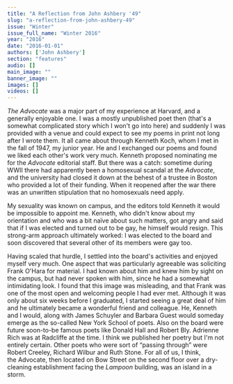```yaml
---
title: "A Reflection from John Ashbery '49"
slug: "a-reflection-from-john-ashbery-49"
issue: "Winter"
issue_full_name: "Winter 2016"
year: "2016"
date: "2016-01-01"
authors: ['John Ashbery']
section: "features"
audio: []
main_image: ""
banner_image: ""
images: []
videos: []
---
```

*The Advocate* was a major part of my experience at Harvard, and a generally enjoyable one. I was a mostly unpublished poet then (that's a somewhat complicated story which I won't go into here) and suddenly I was provided with a venue and could expect to see my poems in print not long after I wrote them. It all came about through Kenneth Koch, whom I met in the fall of 1947, my junior year. He and I exchanged our poems and found we liked each other's work very much. Kenneth proposed nominating me for the *Advocate* editorial staff. But there was a catch: sometime during WWII there had apparently been a homosexual scandal at the *Advocate*, and the university had closed it down at the behest of a trustee in Boston who provided a lot of their funding. When it reopened after the war there was an unwritten stipulation that no homosexuals need apply.

 My sexuality was known on campus, and the editors told Kenneth it would be impossible to appoint me. Kenneth, who didn't know about my orientation and who was a bit naïve about such matters, got angry and said that if I was elected and turned out to be gay, he himself would resign. This strong-arm approach ultimately worked: I was elected to the board and soon discovered that several other of its members were gay too.

 Having scaled that hurdle, I settled into the board's activities and enjoyed myself very much. One aspect that was particularly agreeable was soliciting Frank O'Hara for material. I had known about him and knew him by sight on the campus, but had never spoken with him, since he had a somewhat intimidating look. I found that this image was misleading, and that Frank was one of the most open and welcoming people I had ever met. Although it was only about six weeks before I graduated, I started seeing a great deal of him and he ultimately became a wonderful friend and colleague. He, Kenneth and I would, along with James Schuyler and Barbara Guest would someday emerge as the so-called New York School of poets. Also on the board were future soon-to-be famous poets like Donald Hall and Robert Bly. Adrienne Rich was at Radcliffe at the time. I think we published her poetry but I'm not entirely certain. Other poets who were sort of “passing through” were Robert Creeley, Richard Wilbur and Ruth Stone. For all of us, I think, the Advocate, then located on Bow Street on the second floor over a dry-cleaning establishment facing the *Lampoon* building, was an island in a storm.

